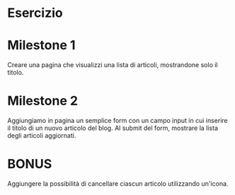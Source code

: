 # Esercizio

# Milestone 1

Creare una pagina che visualizzi una lista di articoli, mostrandone solo il titolo.

# Milestone 2

Aggiungiamo in pagina un semplice form con un campo input in cui inserire il titolo di un nuovo articolo del blog. Al submit del form, mostrare la lista degli articoli aggiornati.

# BONUS

Aggiungere la possibilità di cancellare ciascun articolo utilizzando un'icona.
